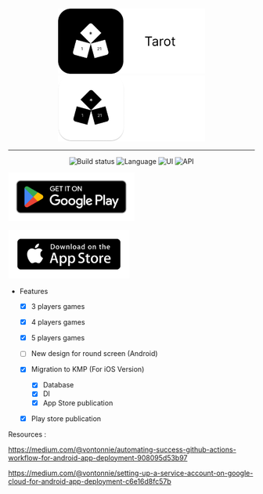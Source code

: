 <p align="center">
  <img width="300" alt="Android tools logo" src= "./doc/banner-light.png#gh-light-mode-only"/>
  <img width="300" alt="Android tools logo" src= "./doc/banner-dark.png#gh-dark-mode-only"/>
</p>

---

<p align="center">
   <img alt="Build status" src="https://github.com/ThomasBernard03/Tarot/actions/workflows/main.yml/badge.svg?branch=main"/>
  <img alt="Language" src="https://img.shields.io/badge/language-kotlin-purple"/>
  <img alt="UI " src="https://img.shields.io/badge/UI%20framework-JetpackCompose-blue"/> 
  <img alt="API" src="https://img.shields.io/badge/plateform-Android-green"/> 
</p>


[<img src=".doc/images/get_in_on_google_play.png"
alt="Download from Google Play" height="100">](https://play.google.com/store/apps/details?id=fr.thomasbernard03.tarot)

[<img src=".doc/images/download_on_the_app_store.webp"
alt="Download from App Store" height="100">](https://apps.apple.com/fr/app/points-tarot/id6575344812?l=en-GB)




- Features
  - [x] 3 players games
  - [x] 4 players games
  - [x] 5 players games
  - [ ] New design for round screen (Android)
  - [x] Migration to KMP (For iOS Version)
    - [x] Database
    - [x] DI
    - [x] App Store publication
  - [x] Play store publication




Resources :

https://medium.com/@vontonnie/automating-success-github-actions-workflow-for-android-app-deployment-908095d53b97

https://medium.com/@vontonnie/setting-up-a-service-account-on-google-cloud-for-android-app-deployment-c6e16d8fc57b

